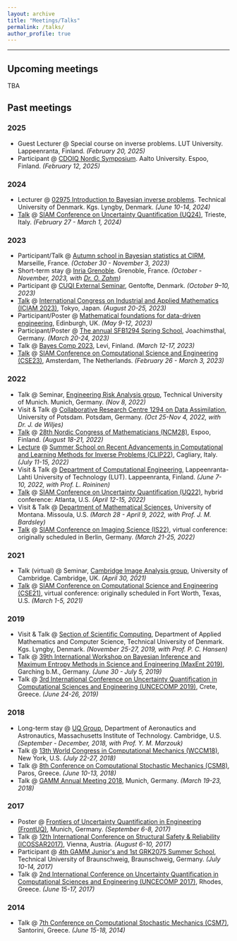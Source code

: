 ```yaml
---
layout: archive
title: "Meetings/Talks"
permalink: /talks/
author_profile: true
---
```

<hr>

## Upcoming meetings
TBA


## Past meetings

### 2025
 - Guest Lecturer @ Special course on inverse problems. LUT University. Lappeenranta, Finland. *(February 20, 2025)*
 - Participant @ [CDOIQ Nordic Symposium](https://www.aaltoee.fi/en/programs/cdoiq-nordic-symposium). Aalto University. Espoo, Finland. *(February 12, 2025)*

### 2024
 - Lecturer @ [02975 Introduction to Bayesian inverse problems](https://lifelonglearning.dtu.dk/en/compute/single-course/introduction-to-uncertainty-quantification-for-inverse-problems/). Technical University of Denmark. Kgs. Lyngby, Denmark. *(June 10-14, 2024)*
 - [Talk](https://meetings.siam.org/sess/dsp_talk.cfm?p=134171) @ [SIAM Conference on Uncertainty Quantification (UQ24)](https://www.siam.org/conferences-events/past-event-archive/uq24/), Trieste, Italy. *(February 27 - March 1, 2024)*

### 2023
 - Participant/Talk @ [Autumn school in Bayesian statistics at CIRM](https://bayesatcirm.github.io/2023/), Marseille, France. *(October 30 - November 3, 2023)*
 - Short-term stay @ [Inria Grenoble](https://www.inria.fr/en/inria-centre-university-grenoble-alpes). Grenoble, France. *(October - November, 2023, with [Dr. O. Zahm](https://team.inria.fr/airsea/en/olivier-zahm/))*
 - Participant @ [CUQI External Seminar](https://sites.dtu.dk/cuqi/#CourAct), Gentofte, Denmark. *(October 9–10, 2023)*
 - [Talk](https://iciam2023.org/registered_data?id=00754#03753) @ [International Congress on Industrial and Applied Mathematics (ICIAM 2023)](https://iciam2023.org/), Tokyo, Japan. *(August 20-25, 2023)*
 - Participant/Poster @ [Mathematical foundations for data-driven engineering](https://www.icms.org.uk/DataDrivenEngineering), Edinburgh, UK. *(May 9-12, 2023)*
 - Participant/Poster @ [The annual SFB1294 Spring School](https://www.sfb1294.de/events/event/spring-school-2023), Joachimsthal, Germany. *(March 20-24, 2023)*
 - Talk @ [Bayes Comp 2023](https://bayescomp2023.com/), Levi, Finland. *(March 12-17, 2023)*
 - [Talk](https://meetings.siam.org/sess/dsp_talk.cfm?p=124852) @ [SIAM Conference on Computational Science and Engineering (CSE23)](https://www.siam.org/conferences-events/past-event-archive/cse23/), Amsterdam, The Netherlands. *(February 26 - March 3, 2023)*

### 2022
 - Talk @ Seminar, [Engineering Risk Analysis group](https://www.cee.ed.tum.de/era/seminars/), Technical University of Munich. Munich, Germany. *(Nov 8, 2022)*
 - Visit & Talk @ [Collaborative Research Centre 1294 on Data Assimilation](https://www.sfb1294.de/), University of Potsdam. Potsdam, Germany. *(Oct 25-Nov 4, 2022, with Dr. J. de Wiljes)*
 - [Talk](https://ncm28.math.aalto.fi/schedule/session/8) @ [28th Nordic Congress of Mathematicians (NCM28)](https://ncm28.math.aalto.fi/info), Espoo, Finland. *(August 18-21, 2022)*
 - [Lecture](https://bugs.unica.it/cana/clip22/FelipeUribe.pdf) @ [Summer School on Recent Advancements in Computational and Learning Methods for Inverse Problems (CLIP22)](https://bugs.unica.it/cana/clip22/), Cagliary, Italy. *(July 11-15, 2022)*
 - Visit & Talk @ [Department of Computational Engineering](https://www.lut.fi/en/research-groups/uncertainty-quantification-and-inverse-problems/seminar-computational-engineering), Lappeenranta-Lahti University of Technology (LUT). Lappeenranta, Finland. *(June 7-10, 2022, with Prof. L. Roininen)*
 - [Talk](https://meetings.siam.org/sess/dsp_talk.cfm?p=118232) @ [SIAM Conference on Uncertainty Quantification (UQ22)](https://www.siam.org/conferences-events/past-event-archive/uq22/), hybrid conference: Atlanta, U.S. *(April 12-15, 2022)*
 - Visit & Talk @ [Department of Mathematical Sciences](https://www.umt.edu/math/), University of Montana. Missoula, U.S. *(March 28 - April 9, 2022, with Prof. J. M. Bardsley)*
 - [Talk](https://meetings.siam.org/sess/dsp_talk.cfm?p=117103) @ [SIAM Conference on Imaging Science (IS22)](https://www.siam.org/conferences-events/past-event-archive/is22), virtual conference: originally scheduled in Berlin, Germany. *(March 21-25, 2022)*

### 2021
 - Talk (virtual) @ Seminar, [Cambridge Image Analysis group](http://www.damtp.cam.ac.uk/research/cia/), University of Cambridge. Cambridge, UK. *(April 30, 2021)*
 - [Talk](https://meetings.siam.org/sess/dsp_talk.cfm?p=108565) @ [SIAM Conference on Computational Science and Engineering (CSE21)](https://www.siam.org/conferences-events/past-event-archive/cse21), virtual conference: originally scheduled in Fort Worth, Texas, U.S. *(March 1-5, 2021)*

### 2019
 - Visit & Talk @ [Section of Scientific Computing](https://www.compute.dtu.dk/english/research/Research-sections/SCO), Department of Applied Mathematics and Computer Science, Technical University of Denmark. Kgs. Lyngby, Denmark. *(November 25-27, 2019, with Prof. P. C. Hansen)*
 - Talk @ [39th International Workshop on Bayesian Inference and Maximum Entropy Methods in Science and Engineering (MaxEnt 2019)](https://www.ipp.mpg.de/maxent2019), Garching b.M., Germany. *(June 30 - July 5, 2019)*
 - Talk @ [3rd International Conference on Uncertainty Quantification in Computational Sciences and Engineering (UNCECOMP 2019)](https://2019.uncecomp.org/), Crete, Greece. *(June 24-26, 2019)*

### 2018
 - Long-term stay @ [UQ Group](https://uqgroup.mit.edu/home), Department of Aeronautics and Astronautics, Massachusetts Institute of Technology. Cambridge, U.S. *(September - December, 2018, with Prof. Y. M. Marzouk)*
 - Talk @ [13th World Congress in Computational Mechanics (WCCM18)](https://iacm.info/scientific-events/wccm/), New York, U.S. *(July 22-27, 2018)* 
 - Talk @ [8th Conference on Computational Stochastic Mechanics (CSM8)](https://www.unipa.it/strutture/csm8/), Paros, Greece. *(June 10-13, 2018)*
 - Talk @ [GAMM Annual Meeting 2018](https://jahrestagung.gamm.org/year-2018/annual-meeting/), Munich, Germany. *(March 19-23, 2018)*

### 2017
 - Poster @ [Frontiers of Uncertainty Quantification in Engineering (FrontUQ)](https://www.events.tum.de/frontend/index.php?sub=62), Munich, Germany. *(September 6-8, 2017)*
 - Talk @ [12th International Conference on Structural Safety & Reliability (ICOSSAR2017)](http://icossar2017.org/), Vienna, Austria. *(August 6-10, 2017)* 
 - Participant @ [4th GAMM Junior's and 1st GRK2075 Summer School](https://www.gamm-juniors.de/2017/09/), Technical University of Braunschweig, Braunschweig, Germany. *(July 10-14, 2017)*
 - Talk @ [2nd International Conference on Uncertainty Quantification in Computational Sciences and Engineering (UNCECOMP 2017)](https://2017.uncecomp.org/), Rhodes, Greece. *(June 15-17, 2017)* 

### 2014
 - Talk @ [7th Conference on Computational Stochastic Mechanics (CSM7)](https://www.unipa.it/Csm7/), Santorini, Greece. *(June 15-18, 2014)*
